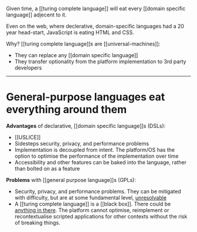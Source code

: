 Given time, a [[turing complete language]] will eat every [[domain specific language]] adjecent to it.


Even on the web, where declerative, domain-specific languages had a 20 year head-start, JavaScript is eating HTML and CSS.

Why? [[turing complete language]]s are [[universal-machines]]:
- They can replace any [[domain specific language]]
- They transfer optionality from the platform implementation to 3rd party developers

---
# General-purpose languages eat everything around them

**Advantages** of declarative, [[domain specific language]]s (DSLs):
- [[USLICE]]
- Sidesteps security, privacy, and performance problems
- Implementation is decoupled from intent. The platform/OS has the option to optimise the performance of the implementation over time
- Accessibility and other features can be baked into the language, rather than bolted on as a feature

**Problems** with [[general purpose language]]s (GPLs):
- Security, privacy, and performance problems. They can be mitigated with difficulty, but are at some fundamental level, [unresolvable](https://en.wikipedia.org/wiki/Halting_problem)
- A [[turing complete language]] is a [[black box]]. There could be [anything in there](https://en.wikipedia.org/wiki/Universal_Turing_machine). The platform cannot optimise, reimplement or recontextualise scripted applications for other contexts without the risk of breaking things.